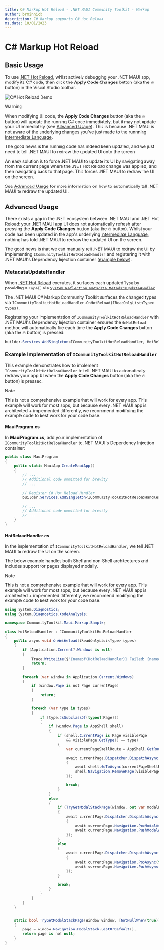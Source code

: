 ```yaml
---
title: C# Markup Hot Reload - .NET MAUI Community Toolkit - Markup
author: brminnick
description: C# Markup supports C# Hot Reload
ms.date: 10/01/2023
---
```


# C# Markup Hot Reload

## Basic Usage

To use [.NET Hot Reload](https://devblogs.microsoft.com/dotnet/introducing-net-hot-reload/), whilst actively debugging your .NET MAUI app, modify its C# code, then click the **Apply Code Changes** button (aka the 🔥 button) in the Visual Studio toolbar.

![C# Hot Reload Demo](dotnet-hot-reload.gif)

> [!WARNING]
> When modifying UI code, the **Apply Code Changes** button (aka the 🔥 button) will update the running C# code immediately, but it may not update your UI immediately (see [Advanced Usage](./dotnet-hot-reload.md#advanced-usage)). This is because .NET MAUI is not aware of the underlying changes you've just made to the runnning [Intermediate Language](/dotnet/standard/managed-code#intermediate-language--execution). 
> 
> The good news is the running code has indeed been updated, and we just need to tell .NET MAUI to redraw the updated UI onto the screen
>
> An easy solution is to force .NET MAUI to update its UI by navigating away from the current page where the .NET Hot Reload change was applied, and then navigating back to that page. This forces .NET MAUI to redraw the UI on the screen.
>
> See [Advanced Usage](./dotnet-hot-reload.md#advanced-usage) for more information on how to automatically tell .NET MAUI to redraw the updated UI.

## Advanced Usage

There exists a gap in the .NET ecosystem between .NET MAUI and .NET Hot Reload: your .NET MAUI app UI does not automatically refresh after pressing the **Apply Code Changes** button (aka the 🔥 button). Whilst your code has been updated in the app's underlying [Intermediate Language](/dotnet/standard/managed-code#intermediate-language--execution), nothing has told .NET MAUI to redraw the updated UI on the screen.

The good news is that we can manually tell .NET MAUI to redraw the UI by implementing `ICommunityToolkitHotReloadHandler` and registering it with .NET MAUI's Dependency Injection container ([example below](./dotnet-hot-reload.md#example-icommunitytoolkithotreloadhandler-implementation)).

### MetadataUpdateHandler 
When [.NET Hot Reload](https://devblogs.microsoft.com/dotnet/introducing-net-hot-reload/) executes, it surfaces each updated `Type` by providing a `Type[]` via [`System.Reflection.Metadata.MetadataUpdateHandler`](https://learn.microsoft.com/dotnet/api/system.reflection.metadata.metadataupdatehandlerattribute). 

The .NET MAUI C# Markup Community Toolkit surfaces the changed types via `ICommunityToolkitHotReloadHandler.OnHotReload(IReadOnlyList<Type> types)`. 

Registering your implementation of `ICommunityToolkitHotReloadHandler` with .NET MAUI's Dependency Injection container ensures the `OnHotReload` method will automatically fire each time the **Apply Code Changes** button (aka the 🔥 button) is pressed: 

```cs
builder.Services.AddSingleton<ICommunityToolkitHotReloadHandler, HotReloadHandler>();
```

### Example Implementation of `ICommunityToolkitHotReloadHandler`

This example demonstrates how to implement `ICommunityToolkitHotReloadHandler` to tell .NET MAUI to automatically redraw your app UI when the **Apply Code Changes** button (aka the 🔥 button) is pressed. 

> [!NOTE]
> This is not a comprehensive example that will work for every app. This example will work for most apps, but because every .NET MAUI app is architected + implemented differently, we recommend modifying the example code to best work for your code base.

#### MauiProgram.cs

In **MauiProgram.cs**, add your implementation of `ICommunityToolkitHotReloadHandler` to .NET MAUI's Dependency Injection container:

```cs
public class MauiProgram
{
	public static MauiApp CreateMauiApp()
	{
		// ...
        // Additional code ommitted for brevity
        // ...

		// Register C# Hot Reload Handler
		builder.Services.AddSingleton<ICommunityToolkitHotReloadHandler, HotReloadHandler>();

		// ...
        // Additional code ommitted for brevity
        // ...
	}
}
```

#### HotReloadHandler.cs

In the implementation of `ICommunityToolkitHotReloadHandler`, we tell .NET MAUI to redraw the UI on the screen.

The below example handles both Shell and non-Shell architectures and includes support for pages displayed modally.

> [!NOTE]
> This is not a comprehensive example that will work for every app. This example will work for most apps, but because every .NET MAUI app is architected + implemented differently, we recommend modifying the example code to best work for your code base.

```cs
using System.Diagnostics;
using System.Diagnostics.CodeAnalysis;

namespace CommunityToolkit.Maui.Markup.Sample;

class HotReloadHandler : ICommunityToolkitHotReloadHandler
{
	public async void OnHotReload(IReadOnlyList<Type> types)
	{
		if (Application.Current?.Windows is null)
		{
			Trace.WriteLine($"{nameof(HotReloadHandler)} Failed: {nameof(Application)}.{nameof(Application.Current)}.{nameof(Application.Current.Windows)} is null");
			return;
		}

		foreach (var window in Application.Current.Windows)
		{
			if (window.Page is not Page currentPage)
			{
				return;
			}

			foreach (var type in types)
			{
				if (type.IsSubclassOf(typeof(Page)))
				{
					if (window.Page is AppShell shell)
					{
						if (shell.CurrentPage is Page visiblePage
							&& visiblePage.GetType() == type)
						{
							var currentPageShellRoute = AppShell.GetRoute(type);

							await currentPage.Dispatcher.DispatchAsync(async () =>
							{
								await shell.GoToAsync(currentPageShellRoute, false);
								shell.Navigation.RemovePage(visiblePage);
							});

							break;
						}
					}
					else
					{
						if (TryGetModalStackPage(window, out var modalPage))
						{
							await currentPage.Dispatcher.DispatchAsync(async () =>
							{
								await currentPage.Navigation.PopModalAsync(false);
								await currentPage.Navigation.PushModalAsync(modalPage, false);
							});
						}
						else
						{
							await currentPage.Dispatcher.DispatchAsync(async () =>
							{
								await currentPage.Navigation.PopAsync(false);
								await currentPage.Navigation.PushAsync(modalPage, false);
							});
						}

						break;
					}
				}
			}
		}
	}


	static bool TryGetModalStackPage(Window window, [NotNullWhen(true)] out Page? page)
	{
		page = window.Navigation.ModalStack.LastOrDefault();
		return page is not null;
	}
}
```
